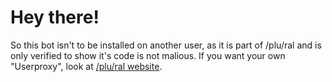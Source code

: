 # Hey there!

So this bot isn't to be installed on another user, as it is part of /plu/ral and is only verified to show it's code is not malious. If you want your own "Userproxy", look at [/plu/ral website](https://plural.gg/).
